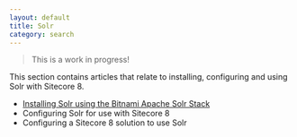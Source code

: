 ```yaml
---
layout: default
title: Solr
category: search
---
```


> This is a work in progress!

This section contains articles that relate to installing, configuring and using Solr with Sitecore 8.

 * [Installing Solr using the Bitnami Apache Solr Stack](installing-solr-using-the-bitnami-apache-solr-stack/)
 * Configuring Solr for use with Sitecore 8
 * Configuring a Sitecore 8 solution to use Solr

